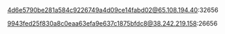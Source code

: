 4d6e5790be281a584c9226749a4d09ce14fabd02@65.108.194.40:32656

9943fed25f830a8c0eaa63efa9e637c1875bfdc8@38.242.219.158:26656
